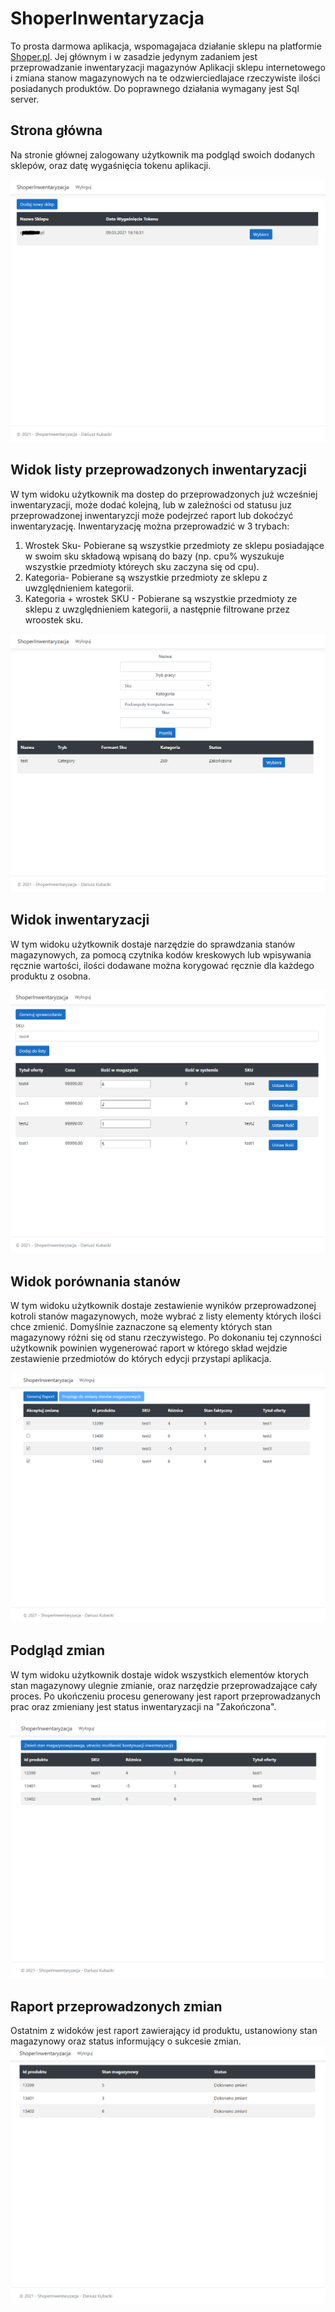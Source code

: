 # ShoperInwentaryzacja
To prosta darmowa aplikacja, wspomagajaca działanie sklepu na platformie [Shoper.pl](http://shoper.pl). Jej głównym i w zasadzie jedynym zadaniem jest przeprowadzanie inwentaryzacji magazynów Aplikacji sklepu internetowego i zmiana stanow magazynowych na te odzwierciedlajace rzeczywiste ilości posiadanych produktów. Do poprawnego działania wymagany jest Sql server.

## Strona główna
Na stronie głównej zalogowany użytkownik ma podgląd swoich dodanych sklepów, oraz datę wygaśnięcia tokenu aplikacji.

![scr1](https://github.com/dr34ke/ShoperInwentaryzacja/blob/master/scr1.png)

## Widok listy przeprowadzonych inwentaryzacji
W tym widoku użytkownik ma dostep do przeprowadzonych już wcześniej inwentaryzacji, może dodać kolejną, lub w zależności od statusu juz przeprowadzonej inwentaryzcji może podejrzeć raport lub dokoćzyć inwentaryzację.
Inwentaryzację można przeprowadzić w 3 trybach:
1. Wrostek Sku- Pobierane są wszystkie przedmioty ze sklepu posiadające w swoim sku składową wpisaną do bazy (np. cpu% wyszukuje wszystkie przedmioty któreych sku zaczyna się od cpu).
2. Kategoria- Pobierane są wszystkie przedmioty ze sklepu z uwzględnieniem kategorii. 
3. Kategoria + wrostek SKU - Pobierane są wszystkie przedmioty ze sklepu z uwzględnieniem kategorii, a następnie filtrowane przez wroostek sku.

![scr2](https://github.com/dr34ke/ShoperInwentaryzacja/blob/master/scr2.png)

## Widok inwentaryzacji
W tym widoku użytkownik dostaje narzędzie do sprawdzania stanów magazynowych, za pomocą czytnika kodów kreskowych lub wpisywania ręcznie wartości, ilości dodawane można korygować ręcznie dla każdego produktu z osobna.
 
 ![scr3](https://github.com/dr34ke/ShoperInwentaryzacja/blob/master/scr3.png)
 
 ## Widok porównania stanów
 W tym widoku użytkownik dostaje zestawienie wyników przeprowadzonej kotroli stanów magazynowych, może wybrać z listy elementy których ilości chce zmienić. Domyślnie zaznaczone są elementy których stan magazynowy różni się od stanu rzeczywistego.
 Po dokonaniu tej czynności użytkownik powinien wygenerować raport w którego skład wejdzie zestawienie przedmiotów do których edycji przystapi aplikacja.
 
 ![scr4](https://github.com/dr34ke/ShoperInwentaryzacja/blob/master/scr4.png)
  
  ## Podgląd zmian
  W tym widoku użytkownik dostaje widok wszystkich elementów ktorych stan magazynowy ulegnie zmianie, oraz narzędzie przeprowadzające cały proces. Po ukończeniu procesu generowany jest raport przeprowadzanych prac oraz zmieniany jest status inwentaryzacji na "Zakończona".
  
  ![scr5](https://github.com/dr34ke/ShoperInwentaryzacja/blob/master/scr5.png)
  
  ## Raport przeprowadzonych zmian
  
  Ostatnim z widoków jest raport zawierający id produktu, ustanowiony stan magazynowy oraz status informujący o sukcesie zmian.
  ![scr6](https://github.com/dr34ke/ShoperInwentaryzacja/blob/master/scr6.png)
